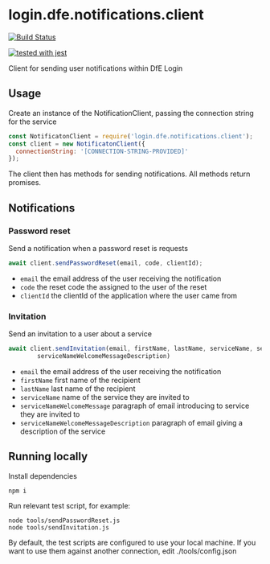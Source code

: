 # login.dfe.notifications.client

[![Build Status](https://travis-ci.org/DFE-Digital/login.dfe.notifications.client.svg?branch=master)](https://travis-ci.org/DFE-Digital/login.dfe.notifications.client)

[![tested with jest](https://img.shields.io/badge/tested_with-jest-99424f.svg)](https://github.com/facebook/jest)

Client for sending user notifications within DfE Login

## Usage

Create an instance of the NotificationClient, passing the connection string for the service

```javascript
const NotificatonClient = require('login.dfe.notifications.client');
const client = new NotificatonClient({
  connectionString: '[CONNECTION-STRING-PROVIDED]'
});
```

The client then has methods for sending notifications. All methods return promises.

## Notifications

### Password reset

Send a notification when a password reset is requests

```javascript
await client.sendPasswordReset(email, code, clientId);
```

- `email` the email address of the user receiving the notification
- `code` the reset code the assigned to the user of the reset
- `clientId` the clientId of the application where the user came from

### Invitation

Send an invitation to a user about a service

```javascript
await client.sendInvitation(email, firstName, lastName, serviceName, serviceNameWelcomeMessage, 
        serviceNameWelcomeMessageDescription) 
```

- `email` the email address of the user receiving the notification
- `firstName` first name of the recipient 
- `lastName` last name of the recipient
- `serviceName` name of the service they are invited to
- `serviceNameWelcomeMessage` paragraph of email introducing to service they are invited to
- `serviceNameWelcomeMessageDescription` paragraph of email giving a description of the service 

## Running locally

Install dependencies
```
npm i
```

Run relevant test script, for example:

```
node tools/sendPasswordReset.js
node tools/sendInvitation.js
```

By default, the test scripts are configured to use your local machine. If you want to use them against another connection, edit ./tools/config.json